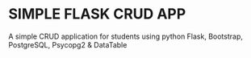 # SIMPLE FLASK CRUD APP
A simple CRUD application for students using python Flask, Bootstrap, PostgreSQL, Psycopg2 & DataTable

